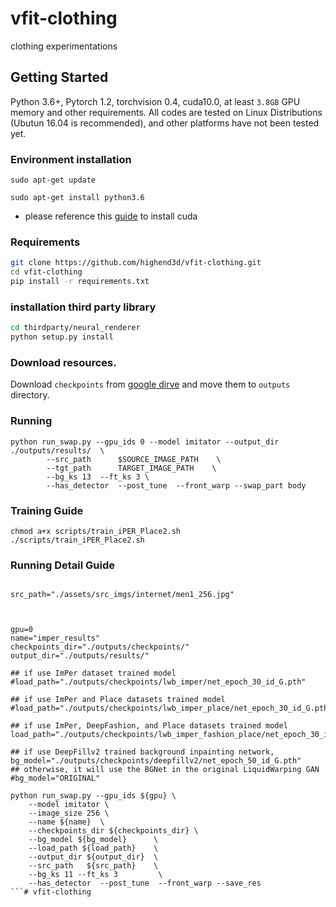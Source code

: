 # vfit-clothing
clothing experimentations 

## Getting Started
Python 3.6+, Pytorch 1.2, torchvision 0.4, cuda10.0, at least `3.8GB` GPU memory and other requirements.
All codes are tested on Linux Distributions (Ubutun 16.04 is recommended), and other platforms have not been tested yet.

### Environment installation
```
sudo apt-get update

sudo apt-get install python3.6
```
* please reference this [guide](https://docs.nvidia.com/cuda/cuda-installation-guide-linux/index.html) to install cuda

### Requirements
``` bash
git clone https://github.com/highend3d/vfit-clothing.git
cd vfit-clothing
pip install -r requirements.txt
```

### installation third party library
```bash
cd thirdparty/neural_renderer
python setup.py install
```

### Download resources.

Download `checkpoints` from [google dirve](https://drive.google.com/open?id=1orqAsSJjr2-AbwLJELp55E7-G91sXl5q) and move them to `outputs` directory.

### Running 
```
python run_swap.py --gpu_ids 0 --model imitator --output_dir ./outputs/results/  \
        --src_path      $SOURCE_IMAGE_PATH    \
        --tgt_path      TARGET_IMAGE_PATH    \
        --bg_ks 13  --ft_ks 3 \
        --has_detector  --post_tune  --front_warp --swap_part body

```

### Training Guide
```
chmod a+x scripts/train_iPER_Place2.sh
./scripts/train_iPER_Place2.sh
```
### Running Detail Guide
```

src_path="./assets/src_imgs/internet/men1_256.jpg"



gpu=0
name="imper_results"
checkpoints_dir="./outputs/checkpoints/"
output_dir="./outputs/results/"

## if use ImPer dataset trained model
#load_path="./outputs/checkpoints/lwb_imper/net_epoch_30_id_G.pth"

## if use ImPer and Place datasets trained model
#load_path="./outputs/checkpoints/lwb_imper_place/net_epoch_30_id_G.pth"

## if use ImPer, DeepFashion, and Place datasets trained model
load_path="./outputs/checkpoints/lwb_imper_fashion_place/net_epoch_30_id_G.pth"

## if use DeepFillv2 trained background inpainting network,
bg_model="./outputs/checkpoints/deepfillv2/net_epoch_50_id_G.pth"
## otherwise, it will use the BGNet in the original LiquidWarping GAN
#bg_model="ORIGINAL"

python run_swap.py --gpu_ids ${gpu} \
    --model imitator \
    --image_size 256 \
    --name ${name}  \
    --checkpoints_dir ${checkpoints_dir} \
    --bg_model ${bg_model}      \
    --load_path ${load_path}    \
    --output_dir ${output_dir}  \
    --src_path   ${src_path}    \
    --bg_ks 11 --ft_ks 3         \
    --has_detector  --post_tune  --front_warp --save_res  
```# vfit-clothing
